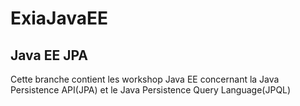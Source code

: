 # ExiaJavaEE
## Java EE JPA
Cette branche contient les workshop Java EE concernant la Java Persistence API(JPA) et le Java Persistence Query Language(JPQL)
